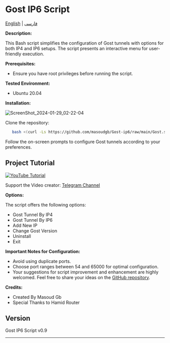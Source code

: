# Gost IP6 Script

[English](README.md) | [فارسی](README-Fa.md)

**Description:**

This Bash script simplifies the configuration of Gost tunnels with options for both IP4 and IP6 setups. The script presents an interactive menu for user-friendly execution.


**Prerequisites:**

- Ensure you have root privileges before running the script.

**Tested Environment:**

- Ubuntu 20.04

**Installation:**

![ScreenShot_2024-01-29_02-22-04](https://github.com/masoudgb/Gost-ip6/assets/87688187/3ea6679e-2870-4b6d-9895-1969d2cd1486)


Clone the repository:

```bash
   bash <(curl -Ls https://github.com/masoudgb/Gost-ip6/raw/main/Gost.sh)
   ```

Follow the on-screen prompts to configure Gost tunnels according to your preferences.


## Project Tutorial

[![YouTube Tutorial](https://img.youtube.com/vi/AHzhI7TUJSI/0.jpg)](https://youtu.be/AHzhI7TUJSI)

Support the Video creator: [Telegram Channel](https://t.me/+2S96GjBZJ1cxYzVk)


**Options:**

The script offers the following options:

- Gost Tunnel By IP4
- Gost Tunnel By IP6
- Add New IP
- Change Gost Version
- Uninstall
- Exit


**Important Notes for Configuration:**

- Avoid using duplicate ports.
- Choose port ranges between 54 and 65000 for optimal configuration.
- Your suggestions for script improvement and enhancement are highly welcomed. Feel free to share your ideas on the [GitHub repository](https://github.com/masoudgb/Gost-ip6/issues).


**Credits:**

- Created By Masoud Gb
- Special Thanks to Hamid Router

## Version

Gost IP6 Script v0.9

---
